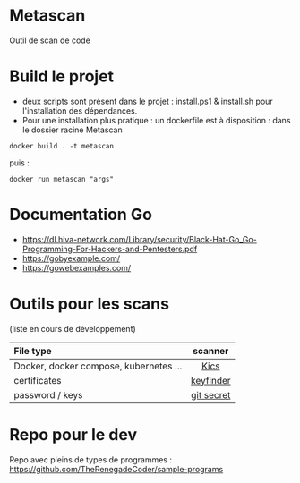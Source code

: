 # Metascan
Outil de scan de code

# Build le projet

- deux scripts sont présent dans le projet : install.ps1 & install.sh pour l'installation des dépendances.
- Pour une installation plus pratique : un dockerfile est à disposition : dans le dossier racine Metascan
```docker
docker build . -t metascan
```
puis :
```docker
docker run metascan "args"
```


# Documentation Go

- https://dl.hiva-network.com/Library/security/Black-Hat-Go_Go-Programming-For-Hackers-and-Pentesters.pdf
- https://gobyexample.com/
- https://gowebexamples.com/

# Outils pour les scans

(liste en cours de développement)

| File type | scanner |
| :--- | :---: |
| Docker, docker compose, kubernetes ... | [Kics](https://github.com/Checkmarx/kics)|
| certificates | [keyfinder](https://github.com/CERTCC/keyfinder)|
| password / keys | [git secret](https://github.com/awslabs/git-secrets)|

# Repo pour le dev

Repo avec pleins de types de programmes : https://github.com/TheRenegadeCoder/sample-programs
